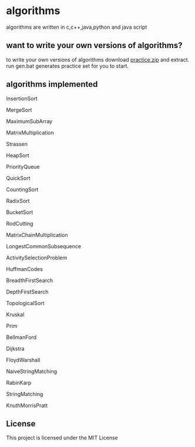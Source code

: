 # algorithms
algorithms are written in c,c++,java,python and java script

## want to write your own versions of algorithms?
to write your own versions of algorithms download [practice.zip](https://github.com/gangadharKorrapati/practice/archive/master.zip) and extract.
run gen.bat
generates practice set for you to start.

## algorithms implemented

InsertionSort

MergeSort

MaximumSubArray

MatrixMultiplication

Strassen

HeapSort

PriorityQueue

QuickSort

CountingSort

RadixSort

BucketSort

RodCutting

MatrixChainMultiplication

LongestCommonSubsequence

ActivitySelectionProblem

HuffmanCodes

BreadthFirstSearch

DepthFirstSearch

TopologicalSort

Kruskal

Prim

BellmanFord

Dijkstra

FloydWarshall

NaiveStringMatching

RabinKarp

StringMatching

KnuthMorrisPratt

## License

This project is licensed under the MIT License

